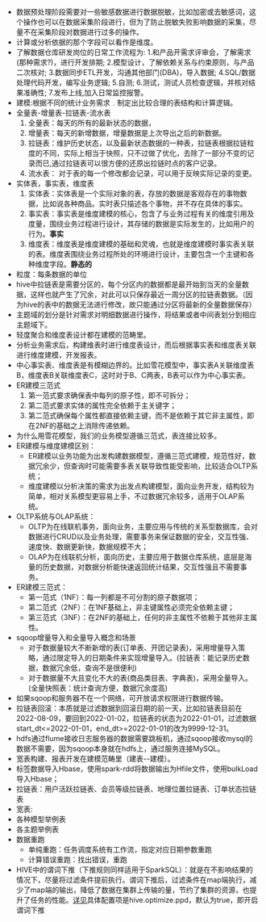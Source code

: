 - 数据预处理阶段需要对一些敏感数据进行数据脱敏，比如加密或去敏感词，这个操作也可以在数据采集阶段进行，但为了防止脱敏失败影响数据的采集，尽量不在采集阶段对数据进行过多的操作。
- 计算或分析依据的那个字段可以看作是维度。
- 了解数据仓库研发岗位的日常工作流程为:
1.和产品开需求评审会，了解需求(那种需求?)，进行开发排期;
2.模型设计，了解依赖关系与约束原则，与产品二次核对;
3.数据同步ETL开发，沟通其他部门(DBA)，导入数据;
4.SQL/数据处理代码开发，编写业务逻辑;
5.自测;
6.测试，测试人员检查逻辑，并核对结果准确性;
7.发布上线,加入日常监控报警。
- 建模:根据不同的统计业务需求﹒制定出比较合理的表结构和计算逻辑。
- 全量表-增量表-拉链表-流水表
  1. 全量表：每天的所有的最新状态的数据，
  2. 增量表：每天的新增数据，增量数据是上次导出之后的新数据。
  3. 拉链表：维护历史状态，以及最新状态数据的一种表，拉链表根据拉链粒度的不同，实际上相当于快照，只不过做了优化，去除了一部分不变的记录而已,通过拉链表可以很方便的还原出拉链时点的客户记录。
  4. 流水表： 对于表的每一个修改都会记录，可以用于反映实际记录的变更。 
- 实体表，事实表，维度表
  1. 实体表：实体表是一个实际对象的表，存放的数据是客观存在的事物数据，比如说各种商品。实时表只描述各个事物，并不存在具体的事实。
  2. 事实表：事实表是维度建模的核心，包含了与业务过程有关的维度引用及度量，围绕业务过程进行设计，其存储的数据是实际发生的，比如用户的行为。**事实**
  3. 维度表：维度表是维度建模的基础和灵魂，也就是维度建模时事实表关联的表。维度表围绕业务过程所处的环境进行设计，主要包含一个主键和各种维度字段。**静态的**
- 粒度：每条数据的单位
- hive中拉链表是需要分区的，每个分区内的数据都是最开始到当天的全量数据，这样也就产生了冗余，对此可以只保存最近一周分区的拉链表数据。（因为hive的表中的数据无法进行修改，故只能通过分区将最新的全量数据保存）
- 主题域的划分是针对需求对明细数据进行操作，将结果或者中间表划分到相应主题域下。
- 轻度聚合和维度表设计都在建模的范畴里。
- 分析业务需求后，构建维表时进行维度表设计，而后根据事实表和维度表关联进行维度建模，开发报表。
- 中心事实表、维度表是有模糊边界的。比如雪花模型中，事实表A关联维度表B，维度表B关联维度表C，这时对于B、C两表，B表可以作为中心事实表。
- ER建模三范式
  1. 第一范式要求确保表中每列的原子性，即不可拆分；
  2. 第二范式要求实体的属性完全依赖于主关键字；
  3. 第二范式确保每个属性都直接依赖主键，而不是依赖于其它非主属性，即在2NF的基础之上消除传递依赖。
- 为什么用雪花模型，我们的业务模型遵循三范式，表连接比较多。
- ER建模与维度建模区别：
  - ER建模以业务功能为出发构建数据模型，遵循三范式建模，规范性好，数据冗余少，但查询时可能需要多表关联导致性能受影响，比较适合OLTP系统；
  - 维度建模以分析决策的需求为出发点构建模型，面向业务开发，结构较为简单，相对关系模型更容易上手，不过数据冗余较多，适用于OLAP系统。
- OLTP系统与OLAP系统：
  - OLTP为在线联机事务，面向业务，主要应用与传统的关系型数据库，会对数据进行CRUD以及业务处理，需要事务来保证数据的安全，交互性强、速度快、数据更新快，数据规模不大；
  - OLAP为在线联机分析，面向历史，主要应用于数据仓库系统，底层是海量的历史数据，对数据分析能快速返回统计结果，交互性强且不需要事务。
- ER建模三范式：
  - 第一范式（1NF）：每一列都是不可分割的原子数据项；
  - 第二范式（2NF）：在1NF基础上，非主键属性必须完全依赖主键；
  - 第三范式（3NF）：在2NF的基础上，任何的非主属性不依赖于其他非主属性。
- sqoop增量导入和全量导入概念和场景
  - 对于数据量较大不断新增的表(订单表、开团记录表)，采用增量导入策略，通过限定导入的日期条件来实现增量导入。(拉链表：能记录历史数据，数据冗余低，查询不是很便利)
  - 对于数据量不大且变化不大的表(商品类目表、字典表)，采用全量导入。(全量快照表：统计查询方便，数据冗余度高)
- 如果sqoop和服务器不在一个网络，可开放请求权限进行数据传输。
- 拉链表回滚：本质就是过滤数据到回滚日期的前一天，比如拉链表目前在2022-08-09，要回到2022-01-02，拉链表的状态为2022-01-01，过滤数据start_dt<=2022-01-01，end_dt>=2022-01-01的改为9999-12-31。
- hdfs通过flume接收日志服务器的数据需要跳板机，通过sqoop接收mysql的数据不需要，因为sqoop本身就在hdfs上，通过服务连接MySQL。
- 宽表构建、报表开发在建模范畴里（建表--建模）。
- 标签数据导入Hbase，使用spark-rdd将数据输出为Hfile文件，使用bulkLoad导入Hbase；
- 拉链表：用户活跃拉链表、会员等级拉链表、地理位置拉链表、订单状态拉链表
- 宽表:
- 各种模型举例表
- 各主题举例表
- 数据重跑
  - 单纯重跑：任务调度系统有工作流，指定对应日期参数重跑
  - 计算错误重跑：找出错误，重跑
- HIVE中的谓词下推（下推规则同样适用于SparkSQL）：就是在不影响结果的情况下，尽量将过滤条件提前执行。谓词下推后，过滤条件在map端执行，减少了map端的输出，降低了数据在集群上传输的量，节约了集群的资源，也提升了任务的性能。[详见](https://www.cnblogs.com/Courage129/p/14175363.html#:~:text=%E4%BC%A0%E7%BB%9F%E6%95%B0%E6%8D%AE%E5%BA%93%E4%B8%AD%E7%9A%84%E8%B0%93%E8%AF%8D%E4%B8%8B%E6%8E%A8%EF%BC%9A.%20%E5%9C%A8%E4%BC%A0%E7%BB%9F%E6%95%B0%E6%8D%AE%E5%BA%93%E7%9A%84%E6%9F%A5%E8%AF%A2%E7%B3%BB%E7%BB%9F%E4%B8%AD%E8%B0%93%E8%AF%8D%E4%B8%8B%E6%8E%A8%E4%BD%9C%E4%B8%BA%E4%BC%98%E5%8C%96%E6%89%8B%E6%AE%B5%E5%BE%88%E6%97%A9%E5%B0%B1%E5%87%BA%E7%8E%B0%E4%BA%86%EF%BC%8C%E8%B0%93%E8%AF%8D%E4%B8%8B%E6%8E%A8%E7%9A%84%E7%9B%AE%E7%9A%84%E5%B0%B1%E6%98%AF%E9%80%9A%E8%BF%87%E5%B0%86%E4%B8%80%E4%BA%9B%E8%BF%87%E6%BB%A4%E6%9D%A1%E4%BB%B6%E5%B0%BD%E5%8F%AF%E8%83%BD%E7%9A%84%E5%9C%A8%E6%9C%80%E5%BA%95%E5%B1%82%E6%89%A7%E8%A1%8C%E5%8F%AF%E4%BB%A5%E5%87%8F%E5%B0%91%E6%AF%8F%E4%B8%80%E5%B1%82%E4%BA%A4%E4%BA%92%E7%9A%84%E6%95%B0%E6%8D%AE%E9%87%8F%EF%BC%8C%E4%BB%8E%E8%80%8C%E6%8F%90%E5%8D%87%E6%80%A7%E8%83%BD%E3%80%82.%20%E4%BE%8B%E5%A6%82%E4%B8%8B%E9%9D%A2%E8%BF%99%E4%B8%AA%E4%BE%8B%E5%AD%90%EF%BC%9A.%20select%20count%20%28%201%29%20from,100%20%3B%20%E5%9C%A8%E5%A4%84%E7%90%86Join%E6%93%8D%E4%BD%9C%E4%B9%8B%E5%89%8D%E9%9C%80%E8%A6%81%E9%A6%96%E5%85%88%E5%AF%B9A%E5%92%8CB%E6%89%A7%E8%A1%8CTableScan%E6%93%8D%E4%BD%9C%EF%BC%8C%E7%84%B6%E5%90%8E%E5%86%8D%E8%BF%9B%E8%A1%8CJoin%EF%BC%8C%E5%86%8D%E6%89%A7%E8%A1%8C%E8%BF%87%E6%BB%A4%EF%BC%8C%E6%9C%80%E5%90%8E%E8%AE%A1%E7%AE%97%E8%81%9A%E5%90%88%E5%87%BD%E6%95%B0%E8%BF%94%E5%9B%9E%EF%BC%8C%E4%BD%86%E6%98%AF%E5%A6%82%E6%9E%9C%E6%8A%8A%E8%BF%87%E6%BB%A4%E6%9D%A1%E4%BB%B6A.a%20%3E%2010%E5%92%8CB.b%20%3C%20100%E5%88%86%E5%88%AB%E7%A7%BB%E5%88%B0A%E8%A1%A8%E7%9A%84TableScan%E5%92%8CB%E8%A1%A8%E7%9A%84TableScan%E7%9A%84%E6%97%B6%E5%80%99%E6%89%A7%E8%A1%8C%EF%BC%8C%E5%8F%AF%E4%BB%A5%E5%A4%A7%E5%A4%A7%E9%99%8D%E4%BD%8EJoin%E6%93%8D%E4%BD%9C%E7%9A%84%E8%BE%93%E5%85%A5%E6%95%B0%E6%8D%AE%E3%80%82.%20%E4%BC%98%E5%8C%96%E5%90%8E%E7%9A%84%E8%AF%AD%E5%8F%A5%E5%A6%82%E4%B8%8B%EF%BC%9A.)具体配置项是hive.optimize.ppd，默认为true，即开启谓词下推
